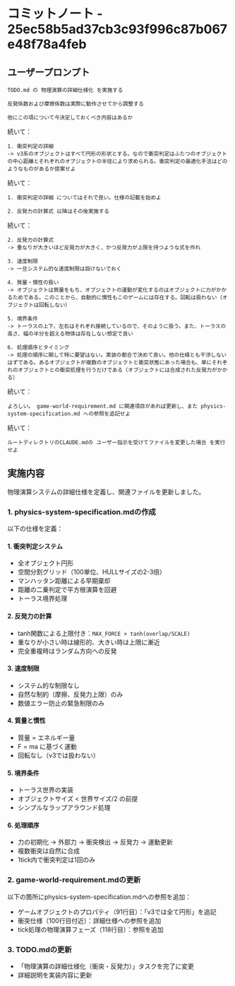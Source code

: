 # コミットノート - 25ec58b5ad37cb3c93f996c87b067e48f78a4feb

## ユーザープロンプト

```
TODO.md の 物理演算の詳細仕様化 を実施する

反発係数および摩擦係数は実際に動作させてから調整する

他にこの項について今決定しておくべき内容はあるか
```

続いて：

```
1. 衝突判定の詳細
-> v3系のオブジェクトはすべて円形の形状とする。なので衝突判定はふたつのオブジェクトの中心距離とそれぞれのオブジェクトの半径により求められる。衝突判定の最適化手法はどのようなものがあるか提案せよ
```

続いて：

```
1. 衝突判定の詳細 についてはそれで良い。仕様の記載を始めよ

2. 反発力の計算式 以降はその後実施する
```

続いて：

```
2. 反発力の計算式
-> 重なりが大きいほど反発力が大きく、かつ反発力が上限を持つような式を作れ

3. 速度制限
-> 一旦システム的な速度制限は設けないでおく

4. 質量・慣性の扱い
-> オブジェクトは質量をもち、オブジェクトの運動が変化するのはオブジェクトに力がかかるためである。このことから、自動的に慣性もこのゲームには存在する。回転は扱わない（オブジェクトは回転しない）

5. 境界条件
-> トーラスの上下、左右はそれぞれ接続しているので、そのように扱う。また、トーラスの高さ、幅の半分を超える物体は存在しない想定で良い

6. 処理順序とタイミング
-> 処理の順序に関して特に要望はない。実装の都合で決めて良い。他の仕様とも干渉しないはずである。あるオブジェクトが複数のオブジェクトと衝突状態にあった場合も、単にそれぞれのオブジェクトとの衝突処理を行うだけである（オブジェクトには合成された反発力がかかる）
```

続いて：

```
よろしい。 game-world-requirement.md に関連項目があれば更新し、また physics-system-specification.md への参照を追記せよ
```

続いて：

```
ルートディレクトリのCLAUDE.mdの ユーザー指示を受けてファイルを変更した場合 を実行せよ
```

## 実施内容

物理演算システムの詳細仕様を定義し、関連ファイルを更新しました。

### 1. physics-system-specification.mdの作成

以下の仕様を定義：

#### 1. 衝突判定システム
- 全オブジェクト円形
- 空間分割グリッド（100単位、HULLサイズの2-3倍）
- マンハッタン距離による早期棄却
- 距離の二乗判定で平方根演算を回避
- トーラス境界処理

#### 2. 反発力の計算
- tanh関数による上限付き：`MAX_FORCE × tanh(overlap/SCALE)`
- 重なりが小さい時は線形的、大きい時は上限に漸近
- 完全重複時はランダム方向への反発

#### 3. 速度制限
- システム的な制限なし
- 自然な制約（摩擦、反発力上限）のみ
- 数値エラー防止の緊急制限のみ

#### 4. 質量と慣性
- 質量 = エネルギー量
- F = ma に基づく運動
- 回転なし（v3では扱わない）

#### 5. 境界条件
- トーラス世界の実装
- オブジェクトサイズ < 世界サイズ/2 の前提
- シンプルなラップアラウンド処理

#### 6. 処理順序
- 力の初期化 → 外部力 → 衝突検出 → 反発力 → 運動更新
- 複数衝突は自然に合成
- 1tick内で衝突判定は1回のみ

### 2. game-world-requirement.mdの更新

以下の箇所にphysics-system-specification.mdへの参照を追加：

- ゲームオブジェクトのプロパティ（91行目）：「v3では全て円形」を追記
- 衝突仕様（100行目付近）：詳細仕様への参照を追加
- tick処理の物理演算フェーズ（118行目）：参照を追加

### 3. TODO.mdの更新

- 「物理演算の詳細仕様化（衝突・反発力）」タスクを完了に変更
- 詳細説明を実装内容に更新